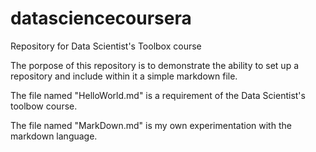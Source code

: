 datasciencecoursera
===================

Repository for Data Scientist's Toolbox course


The porpose of this repository is to demonstrate the ability to set up a repository
and include within it a simple markdown file.

The file named "HelloWorld.md" is a requirement of the Data Scientist's toolbow course.

The file named "MarkDown.md" is my own experimentation with the markdown language.
